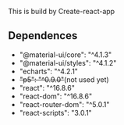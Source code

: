 This is build by Create-react-app

## Dependences

- "@material-ui/core": "^4.1.3"
- "@material-ui/styles": "^4.1.2"
- "echarts": "^4.2.1"
- ~~"p5": "^0.9.0"~~(not used yet)
- "react": "^16.8.6"
- "react-dom": "^16.8.6"
- "react-router-dom": "^5.0.1"
- "react-scripts": "3.0.1"